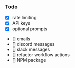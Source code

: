 ### Todo

- [x] rate limiting
- [x] API keys
- [x] optional prompts
- [] emails
- [] discord messages
- [] slack messages
- [] refactor workflow actions
- [] NPM package
